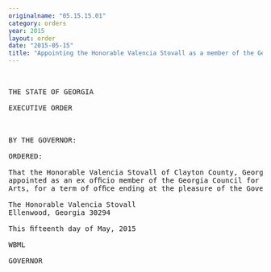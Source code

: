 ```yaml
---
originalname: "05.15.15.01"
category: orders
year: 2015
layout: order
date: "2015-05-15"
title: "Appointing the Honorable Valencia Stovall as a member of the Georgia Council for the Arts"
---
```

<pre>
    

THE STATE OF GEORGIA

EXECUTIVE ORDER

 

BY THE GOVERNOR:

ORDERED:

That the Honorable Valencia Stovall of Clayton County, Georgia, is
appointed as an ex ofﬁcio member of the Georgia Council for the
Arts, for a term of ofﬁce ending at the pleasure of the Governor.

The Honorable Valencia Stovall
Ellenwood, Georgia 30294

This ﬁfteenth day of May, 2015

WBML

GOVERNOR

 

 

</pre>
